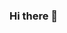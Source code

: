 ### Hi there 👋

<!--
**shahidabbaxi/shahidabbaxi** is a ✨ _special_ ✨ repository because its `README.md` (this file) appears on your GitHub profile.

Here are some ideas to get you started:

- 🔭 I’m currently working on ...PUBG
- 🌱 I’m currently learning ...BOOKS
- 👯 I’m looking to collaborate on ...PUBG
- 🤔 I’m looking for help with ...TURMUX
- 💬 Ask me about ... HEALTH
- 📫 How to reach me: ...
- 😄 Pronouns: ...
- ⚡ Fun fact: ...
-->
